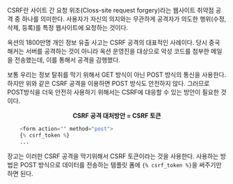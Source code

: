 CSRF란 사이트 간 요청 위조(Closs-site request forgery)라는 웹사이트 취약점 공격 중 하나를 의미한다. 사용자가 자신의 의지와는 무관하게 공격자가 의도한 행위(수정, 삭제, 등록)를 특정 웹사이트에 요청하는 것이다.

옥션의 1800만명 개인 정보 유출 사고는 CSRF 공격의 대표적인 사례이다. 당시 중국 해커는 서버를 공격하는 것이 아니라 옥션 운영진을 대상으로 악성 코드를 첨부한 메일을 전송했는데, 이를 통해서 공격을 감행했다.

보통 우리는 정보 탈취를 막기 위해서 GET 방식이 아닌 POST 방식의 통신을 사용한다. 하지만 위와 같은 CSRF 공격을 이용하면 POST 방식도 안전하지 않다. 그러므로 POST방식을 더욱 안전히 사용하기 위해서는 CSRF에 대응할 수 있는 방안이 필요한 것이다.

**<center>CSRF 공격 대처방안 = CSRF 토큰</center>**

```python
    <form action="" method="post">
    {% csrf_token %}
    ...
```

장고는 이러한 CSRF 공격을 막기위해서 CSRF 토큰이라는 것을 사용한다.
사용하는 방법은 POST 방식으로 데이터를 전송하는 템플릿 폼에 `{% csrf_token %}`을 써주기만 하면 된다.